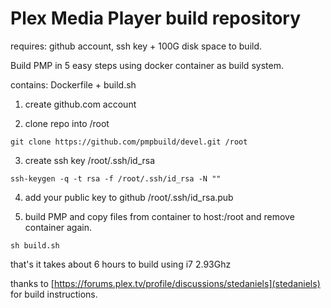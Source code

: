 
# Plex Media Player build repository

requires: github account, ssh key + 100G disk space to build.

Build PMP in 5 easy steps using docker container as build system.

contains: Dockerfile + build.sh

1. create github.com account

2. clone repo into /root

`git clone https://github.com/pmpbuild/devel.git /root`

3. create ssh key /root/.ssh/id_rsa

`ssh-keygen -q -t rsa -f /root/.ssh/id_rsa -N ""`

4. add your public key to github /root/.ssh/id_rsa.pub

5. build PMP and copy files from container to host:/root and remove container again.

`sh build.sh`



that's it takes about 6 hours to build using i7 2.93Ghz

thanks to [https://forums.plex.tv/profile/discussions/stedaniels](stedaniels) for build instructions.
